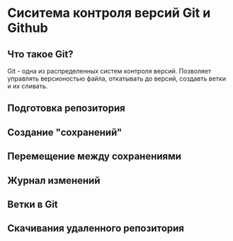 # Сиситема контроля версий Git и Github

## Что такое Git?
Git - одна из распределенных систем контроля версий. Позволяет управлять версионостью файла, откатывать до версий, создавть ветки и их сливать.

## Подготовка репозитория 

## Создание "сохранений"

## Перемещение между сохранениями 

## Журнал изменений 

## Ветки в Git

## Скачивания удаленного репозитория 